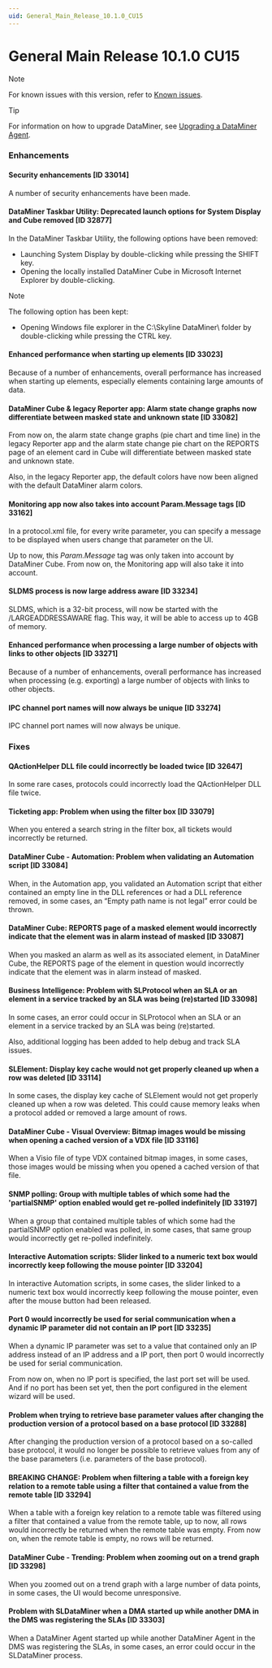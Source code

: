 ```yaml
---
uid: General_Main_Release_10.1.0_CU15
---
```


# General Main Release 10.1.0 CU15

> [!NOTE]
> For known issues with this version, refer to [Known issues](xref:Known_issues).

> [!TIP]
> For information on how to upgrade DataMiner, see [Upgrading a DataMiner Agent](xref:Upgrading_a_DataMiner_Agent).

### Enhancements

#### Security enhancements \[ID 33014\]

A number of security enhancements have been made.

#### DataMiner Taskbar Utility: Deprecated launch options for System Display and Cube removed \[ID 32877\]

In the DataMiner Taskbar Utility, the following options have been removed:

- Launching System Display by double-clicking while pressing the SHIFT key.
- Opening the locally installed DataMiner Cube in Microsoft Internet Explorer by double-clicking.

> [!NOTE]
> The following option has been kept:
>
> - Opening Windows file explorer in the C:\\Skyline DataMiner\\ folder by double-clicking while pressing the CTRL key.

#### Enhanced performance when starting up elements \[ID 33023\]

Because of a number of enhancements, overall performance has increased when starting up elements, especially elements containing large amounts of data.

#### DataMiner Cube & legacy Reporter app: Alarm state change graphs now differentiate between masked state and unknown state \[ID 33082\]

From now on, the alarm state change graphs (pie chart and time line) in the legacy Reporter app and the alarm state change pie chart on the REPORTS page of an element card in Cube will differentiate between masked state and unknown state.

Also, in the legacy Reporter app, the default colors have now been aligned with the default DataMiner alarm colors.

#### Monitoring app now also takes into account Param.Message tags \[ID 33162\]

In a protocol.xml file, for every write parameter, you can specify a message to be displayed when users change that parameter on the UI.

Up to now, this *Param.Message* tag was only taken into account by DataMiner Cube. From now on, the Monitoring app will also take it into account.

#### SLDMS process is now large address aware \[ID 33234\]

SLDMS, which is a 32-bit process, will now be started with the /LARGEADDRESSAWARE flag. This way, it will be able to access up to 4GB of memory.

#### Enhanced performance when processing a large number of objects with links to other objects \[ID 33271\]

Because of a number of enhancements, overall performance has increased when processing (e.g. exporting) a large number of objects with links to other objects.

#### IPC channel port names will now always be unique \[ID 33274\]

IPC channel port names will now always be unique.

### Fixes

#### QActionHelper DLL file could incorrectly be loaded twice \[ID 32647\]

In some rare cases, protocols could incorrectly load the QActionHelper DLL file twice.

#### Ticketing app: Problem when using the filter box \[ID 33079\]

When you entered a search string in the filter box, all tickets would incorrectly be returned.

#### DataMiner Cube - Automation: Problem when validating an Automation script \[ID 33084\]

When, in the Automation app, you validated an Automation script that either contained an empty line in the DLL references or had a DLL reference removed, in some cases, an “Empty path name is not legal” error could be thrown.

#### DataMiner Cube: REPORTS page of a masked element would incorrectly indicate that the element was in alarm instead of masked \[ID 33087\]

When you masked an alarm as well as its associated element, in DataMiner Cube, the REPORTS page of the element in question would incorrectly indicate that the element was in alarm instead of masked.

#### Business Intelligence: Problem with SLProtocol when an SLA or an element in a service tracked by an SLA was being (re)started \[ID 33098\]

In some cases, an error could occur in SLProtocol when an SLA or an element in a service tracked by an SLA was being (re)started.

Also, additional logging has been added to help debug and track SLA issues.

#### SLElement: Display key cache would not get properly cleaned up when a row was deleted \[ID 33114\]

In some cases, the display key cache of SLElement would not get properly cleaned up when a row was deleted. This could cause memory leaks when a protocol added or removed a large amount of rows.

#### DataMiner Cube - Visual Overview: Bitmap images would be missing when opening a cached version of a VDX file \[ID 33116\]

When a Visio file of type VDX contained bitmap images, in some cases, those images would be missing when you opened a cached version of that file.

#### SNMP polling: Group with multiple tables of which some had the 'partialSNMP' option enabled would get re-polled indefinitely \[ID 33197\]

When a group that contained multiple tables of which some had the partialSNMP option enabled was polled, in some cases, that same group would incorrectly get re-polled indefinitely.

#### Interactive Automation scripts: Slider linked to a numeric text box would incorrectly keep following the mouse pointer \[ID 33204\]

In interactive Automation scripts, in some cases, the slider linked to a numeric text box would incorrectly keep following the mouse pointer, even after the mouse button had been released.

#### Port 0 would incorrectly be used for serial communication when a dynamic IP parameter did not contain an IP port \[ID 33235\]

When a dynamic IP parameter was set to a value that contained only an IP address instead of an IP address and a IP port, then port 0 would incorrectly be used for serial communication.

From now on, when no IP port is specified, the last port set will be used. And if no port has been set yet, then the port configured in the element wizard will be used.

#### Problem when trying to retrieve base parameter values after changing the production version of a protocol based on a base protocol \[ID 33288\]

After changing the production version of a protocol based on a so-called base protocol, it would no longer be possible to retrieve values from any of the base parameters (i.e. parameters of the base protocol).

#### BREAKING CHANGE: Problem when filtering a table with a foreign key relation to a remote table using a filter that contained a value from the remote table \[ID 33294\]

When a table with a foreign key relation to a remote table was filtered using a filter that contained a value from the remote table, up to now, all rows would incorrectly be returned when the remote table was empty. From now on, when the remote table is empty, no rows will be returned.

#### DataMiner Cube - Trending: Problem when zooming out on a trend graph \[ID 33298\]

When you zoomed out on a trend graph with a large number of data points, in some cases, the UI would become unresponsive.

#### Problem with SLDataMiner when a DMA started up while another DMA in the DMS was registering the SLAs \[ID 33303\]

When a DataMiner Agent started up while another DataMiner Agent in the DMS was registering the SLAs, in some cases, an error could occur in the SLDataMiner process.
